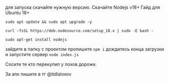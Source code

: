 для запуска скачайте нужную версию.
Скачайте Nodejs v18+ 
Гайд для Ubuntu 18+

`sudo apt update && sudo apt upgrade -y`

`curl -fsSL https://deb.nodesource.com/setup_18.x | sudo -E bash -`

`sudo apt-get install nodejs`

зайдите в папку с проектом пропишите `npm i`
дождитесь конца загрузки и запустите сервер `node index.js`

Сосите те кто перекупил у лохов дороже.

За апк пишите в тг @itdlaloxov
